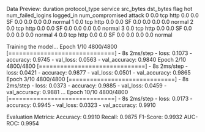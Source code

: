 Data Preview:
   duration protocol_type  service  src_bytes  dst_bytes  flag  hot  num_failed_logins  logged_in  num_compromised  attack
0      0.0         tcp      http      0.0      0.0      SF   0.0                 0.0       0.0              0.0      normal
1      0.0         tcp      http      0.0      0.0      SF   0.0                 0.0       0.0              0.0      normal
2      0.0         tcp      http      0.0      0.0      SF   0.0                 0.0       0.0              0.0      normal
3      0.0         tcp      http      0.0      0.0      SF   0.0                 0.0       0.0              0.0      normal
4      0.0         tcp      http      0.0      0.0      SF   0.0                 0.0       0.0              0.0      normal

Training the model...
Epoch 1/10
4800/4800 [==============================] - 8s 2ms/step - loss: 0.1073 - accuracy: 0.9745 - val_loss: 0.0563 - val_accuracy: 0.9840
Epoch 2/10
4800/4800 [==============================] - 8s 2ms/step - loss: 0.0421 - accuracy: 0.9877 - val_loss: 0.0501 - val_accuracy: 0.9865
Epoch 3/10
4800/4800 [==============================] - 8s 2ms/step - loss: 0.0373 - accuracy: 0.9885 - val_loss: 0.0459 - val_accuracy: 0.9881
...
Epoch 10/10
4800/4800 [==============================] - 8s 2ms/step - loss: 0.0173 - accuracy: 0.9945 - val_loss: 0.0323 - val_accuracy: 0.9910

Evaluation Metrics:
Accuracy: 0.9910
Recall: 0.9875
F1-Score: 0.9932
AUC-ROC: 0.9954
